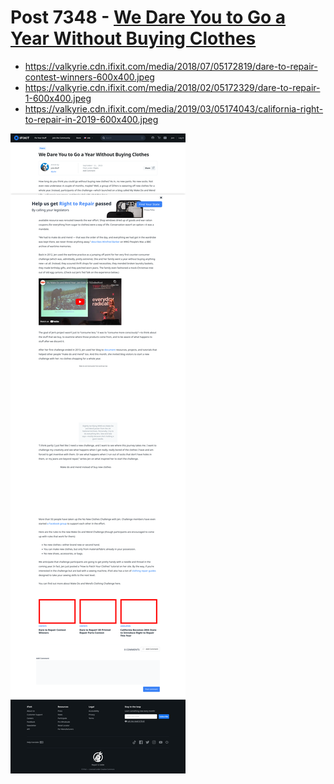 # Post 7348 - [We Dare You to Go a Year Without Buying Clothes](https://www.ifixit.com/News/7348/make-do-and-mend)

- https://valkyrie.cdn.ifixit.com/media/2018/07/05172819/dare-to-repair-contest-winners-600x400.jpeg
- https://valkyrie.cdn.ifixit.com/media/2018/02/05172329/dare-to-repair-1-600x400.jpeg
- https://valkyrie.cdn.ifixit.com/media/2019/03/05174043/california-right-to-repair-in-2019-600x400.jpeg

![screencap](screenshots/9b1e7976-b9f4-473e-a758-08979278abf4.png)
